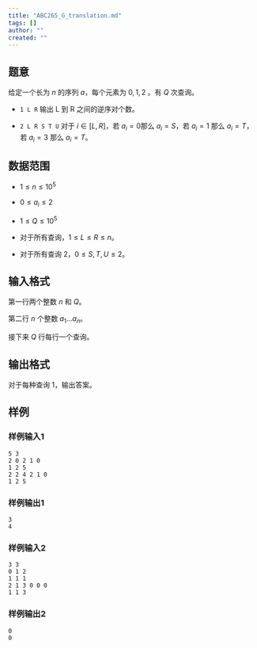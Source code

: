 ```yaml
---
title: "ABC265_G_translation.md"
tags: []
author: ""
created: ""
---
```


## 题意

给定一个长为 $n$ 的序列 $a$，每个元素为 $0,1,2$ 。有 $Q$ 次查询。

- ```1 L R``` 输出 L 到 R 之间的逆序对个数。

- ```2 L R S T U``` 对于 $i \in [L,R]$，若 $a_i=0$那么 $a_i=S$，若 $a_i=1$ 那么 $a_i=T$，若 $a_i=3$ 那么 $a_i=T$。

## 数据范围

- $1 \leq n \leq 10^5$

- $0 \leq a_i \leq 2$

- $1 \leq Q \leq 10^5$

- 对于所有查询，$1 \leq L \leq R \leq n$。

- 对于所有查询 $2$，$0 \leq S,T,U \leq 2$。

## 输入格式

第一行两个整数 $n$ 和 $Q$。

第二行 $n$ 个整数 $a_1 \dots a_n$。

接下来 $Q$ 行每行一个查询。

## 输出格式

对于每种查询 $1$，输出答案。

## 样例

### 样例输入1

```
5 3
2 0 2 1 0
1 2 5
2 2 4 2 1 0
1 2 5
```

### 样例输出1

```
3
4
```

### 样例输入2

```
3 3
0 1 2
1 1 1
2 1 3 0 0 0
1 1 3
```



### 样例输出2

```
0
0
```


